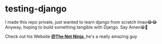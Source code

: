 # testing-django

<p>I made this repo private, just wanted to learn django from scratch lmao😂😂
Anyway, hoping to build something tangible with Django. Say Amen😁🙌</p>

<p>Check out his Website <a href="https://www.thenetninja.co.uk/"><b>@The Net Ninja</b>, </a> he's a really amazing guy</p>
